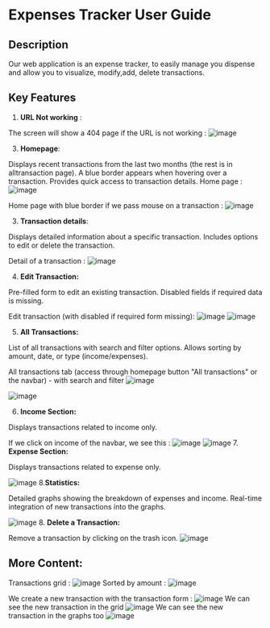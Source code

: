 # Expenses Tracker User Guide

## Description
Our web application is an expense tracker, to easily manage you dispense and allow you to visualize, modify,add, delete transactions.

## Key Features

1. **URL Not working** :

The screen will show a 404 page if the URL is not working : 
![image](https://github.com/user-attachments/assets/1e81703f-6338-44cf-b684-02df49d66522)

3. **Homepage**:

Displays recent transactions from the last two months (the rest is in alltransaction page).
A blue border appears when hovering over a transaction.
Provides quick access to transaction details.
Home page : 
![image](https://github.com/user-attachments/assets/30d9a63c-8bee-4e47-b39d-37c7fa5e296c)

Home page with blue border if we pass mouse on a transaction : 
![image](https://github.com/user-attachments/assets/4ac32587-8a7d-43eb-9661-fc132f11027e)

3. **Transaction details**:

Displays detailed information about a specific transaction.
Includes options to edit or delete the transaction.

Detail of a transaction : 
![image](https://github.com/user-attachments/assets/67af31c3-a26c-4f1d-89ed-9d6dcb680bec)

4. **Edit Transaction:**

Pre-filled form to edit an existing transaction.
Disabled fields if required data is missing.

Edit transaction (with disabled if required form missing): 
![image](https://github.com/user-attachments/assets/8df40fd1-9a1c-472f-be16-dcf19082502a)
![image](https://github.com/user-attachments/assets/6fc4b390-7ca0-4ebb-a209-74b553d03ab6)

5. **All Transactions:**

List of all transactions with search and filter options.
Allows sorting by amount, date, or type (income/expenses).

All transactions tab (access through homepage button "All transactions" or the navbar) - with search and filter
![image](https://github.com/user-attachments/assets/91c2b2e6-f50f-4998-9aec-faad6deab574)

![image](https://github.com/user-attachments/assets/f364e9be-4943-4a48-afe0-3e5c83421573)


6. **Income Section:**

Displays transactions related to income only.

If we click on income of the navbar, we see this : 
![image](https://github.com/user-attachments/assets/aa1ecbd2-a93f-40e3-b9d9-08b97f7c6490)
![image](https://github.com/user-attachments/assets/5aa4c6c4-5780-4c1d-ae23-bf38dd7c9e46)
7. **Expense Section:**

Displays transactions related to expense only.

![image](https://github.com/user-attachments/assets/d9620d8c-5557-4c3e-afc7-8021ab2ca7d6)
8.**Statistics:**

Detailed graphs showing the breakdown of expenses and income.
Real-time integration of new transactions into the graphs.

![image](https://github.com/user-attachments/assets/b3a7e6c2-2cf5-49bf-bfd1-6d3291a08aff)
8. **Delete a Transaction:**

Remove a transaction by clicking on the trash icon.
![image](https://github.com/user-attachments/assets/443ae290-31f3-4124-bebb-cea9286fd3b2)


## More Content:

Transactions grid : 
![image](https://github.com/user-attachments/assets/a561f9a3-75ec-4837-a41e-424a7cf44d7a)
Sorted by amount : 
![image](https://github.com/user-attachments/assets/0e27b792-b3c3-4e49-8625-77cd27c2e14e)

We create a new transaction with the transaction form : 
![image](https://github.com/user-attachments/assets/dc4724cc-ea5a-4634-9cf1-a397707c6f95)
We can see the new transaction in the grid
![image](https://github.com/user-attachments/assets/90e06fac-c5f3-481c-a483-feb1e8811797)
We can see the new transaction in the graphs too 
![image](https://github.com/user-attachments/assets/92c2cff0-1587-45d7-9c8c-38a22bef654f)
